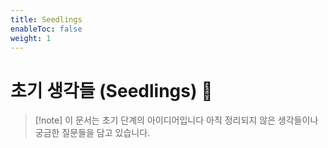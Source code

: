 ```yaml
---
title: Seedlings
enableToc: false
weight: 1
---
```


# 초기 생각들 (Seedlings) 🌱

> [!note] 이 문서는 초기 단계의 아이디어입니다
> 아직 정리되지 않은 생각들이나 궁금한 질문들을 담고 있습니다.

